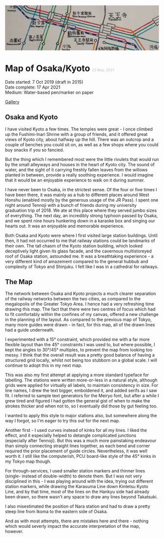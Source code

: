 ![OsaKyo Map Header Image](./osakyo-header.jpg)

# Map of Osaka/Kyoto <span style="font-size:0.4em; color:lightgrey">22 May, 2021</span>  

Date started: 7 Oct 2019 (draft in 2015)  
Date complete: 17 Apr 2021  
Medium: Water-based pen/marker on paper  

[Gallery](/gallery/)  

## Osaka and Kyoto
I have visited Kyoto a few times. The temples were great - I once climbed up the Fushimi-Inari Shrine with a group of friends, and it offered great views of Kyoto city, about halfway up the hill. There was an outcrop and a couple of benches you could sit on, as well as a few shops where you could buy snacks if you so fancied.  

But the thing which I remembered most were the little rivulets that would run by the small alleyways and houses in the heart of Kyoto city. The sound of water, and the sight of it carrying freshly fallen leaves from the willows planted in between, provide a really soothing experience. I would imagine that it would be an enjoyable experience to walk on it during summer.  

I have never been to Osaka, in the strictest sense. Of the four or five times I have been there, it was mainly as a hub to different places around West Honshu (enabled mostly by the generous usage of the JR Pass). I spent one night around Tennoji with a bunch of friends during my university graduation trip of 2018. We ate at this place where they served jumbo sizes of everything. The next day, an incredibly strong typhoon passed by Osaka, and we spent nine hours hunkering down in a karaoke box and singing our hearts out. It was an enjoyable and memorable experience.  

Both Osaka and Kyoto were where I first visited large station buildings. Until then, it had not occurred to me that railway stations could be landmarks of their own. The tall chasm of the Kyoto station building, which looked deceptively light given its glass facade, and the cavernous multistoreyed roof of Osaka station, astounded me. It was a breathtaking experience - a very different kind of amazement compared to the general hubbub and complexity of Tokyo and Shinjuku. I felt like I was in a cathedral for railways.  

## The Map
The network between Osaka and Kyoto projects a much clearer separation of the railway networks between the two cities, as compared to the megalopolis of the Greater Tokyo Area. I hence had a very refreshing time drawing this map. The fact that there were two centres of focus which had to fit comfortably within the confines of my canvas, offered a new challenge in the planning of the layout. As compared to the previous map of Tokyo, many more guides were drawn - in fact, for this map, all of the drawn lines had a guide underneath.  

I experimented with a 15&deg; constraint, which provided me with a far more flexible layout than the 45&deg; constraints I was used to, but where possible, I kept the angles to 30&deg;/45&deg; multiples, to prevent the map from looking too messy. I think that the overall result was a pretty good balance of having a structured grid locally, whilst not being too stubborn on a global scale. I will continue to adopt this in my next map.  

This was also my first attempt at applying a more standard typeface for labelling. The stations were written more-or-less in a natural style, although grids were applied for virtually all labels, to maintain consistency in size. For line names, I drew the text bigger, emboldened it, and added serifs as I saw fit. I referred to sample text generators for the Meiryo font, but after a while I grew tired and figured I had gotten the general gist of when to make the strokes thicker and when not to, so I eventually did those by gut feeling too.  

I wanted to apply this style to major stations also, but somewhere along the way I forgot, so I'm eager to try this out for the next map.  

Another first - I used curves instead of kinks for all my lines. I liked the effect, and it especially helped to detangle complicated junctions (especially after Tennoji). But this was a much more painstaking endeavour than simply connecting straight lines together, as each bend and corner required the prior placement of guide circles. Nevertheless, it was well worth it. I still like the computerish, PCU board-like style of the 45&deg; kinks in my Tokyo map though.

For through-services, I used smaller station markers and thinner lines (single- instead of double-width) to denote them. But I was not very disciplined in this - I was playing around with the idea, trying out different station markers, while drawing the Karasuma Line down Kintetsu Kyoto Line, and by that time, most of the lines on the Hankyu side had already been drawn, so there wasn't any space to draw any lines beyond Takatsuki.  

I also misestimated the position of Nara station and had to draw a pretty steep line from Ikoma to the eastern side of Osaka.  

And as with most attempts, there are mistakes here and there - nothing which would severly impact the accurate interpretation of the map, however.
